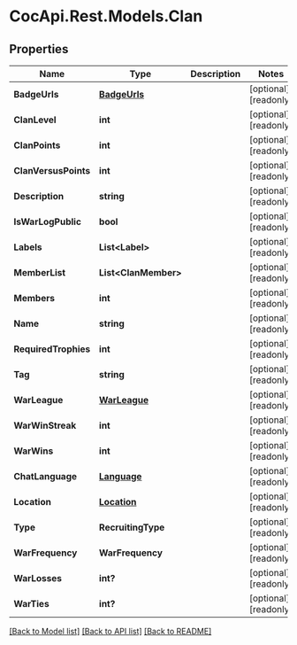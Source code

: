 # CocApi.Rest.Models.Clan

## Properties

Name | Type | Description | Notes
------------ | ------------- | ------------- | -------------
**BadgeUrls** | [**BadgeUrls**](BadgeUrls.md) |  | [optional] [readonly] 
**ClanLevel** | **int** |  | [optional] [readonly] 
**ClanPoints** | **int** |  | [optional] [readonly] 
**ClanVersusPoints** | **int** |  | [optional] [readonly] 
**Description** | **string** |  | [optional] [readonly] 
**IsWarLogPublic** | **bool** |  | [optional] [readonly] 
**Labels** | **List&lt;Label&gt;** |  | [optional] [readonly] 
**MemberList** | **List&lt;ClanMember&gt;** |  | [optional] [readonly] 
**Members** | **int** |  | [optional] [readonly] 
**Name** | **string** |  | [optional] [readonly] 
**RequiredTrophies** | **int** |  | [optional] [readonly] 
**Tag** | **string** |  | [optional] [readonly] 
**WarLeague** | [**WarLeague**](WarLeague.md) |  | [optional] [readonly] 
**WarWinStreak** | **int** |  | [optional] [readonly] 
**WarWins** | **int** |  | [optional] [readonly] 
**ChatLanguage** | [**Language**](Language.md) |  | [optional] [readonly] 
**Location** | [**Location**](Location.md) |  | [optional] [readonly] 
**Type** | **RecruitingType** |  | [optional] [readonly] 
**WarFrequency** | **WarFrequency** |  | [optional] [readonly] 
**WarLosses** | **int?** |  | [optional] [readonly] 
**WarTies** | **int?** |  | [optional] [readonly] 

[[Back to Model list]](../../README.md#documentation-for-models) [[Back to API list]](../../README.md#documentation-for-api-endpoints) [[Back to README]](../../README.md)

